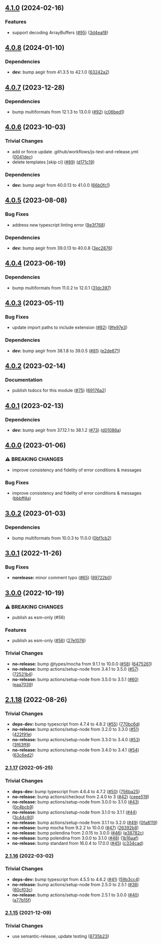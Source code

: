 ## [4.1.0](https://github.com/ipld/js-dag-pb/compare/v4.0.8...v4.1.0) (2024-02-16)


### Features

* support decoding ArrayBuffers ([#95](https://github.com/ipld/js-dag-pb/issues/95)) ([3d4eaf8](https://github.com/ipld/js-dag-pb/commit/3d4eaf8995ec4fef1899da62e7025d5fe5eaecbc))

## [4.0.8](https://github.com/ipld/js-dag-pb/compare/v4.0.7...v4.0.8) (2024-01-10)


### Dependencies

* **dev:** bump aegir from 41.3.5 to 42.1.0 ([63242a2](https://github.com/ipld/js-dag-pb/commit/63242a2ef309a2b88297c37ba47d2909d603674b))

## [4.0.7](https://github.com/ipld/js-dag-pb/compare/v4.0.6...v4.0.7) (2023-12-28)


### Dependencies

* bump multiformats from 12.1.3 to 13.0.0 ([#92](https://github.com/ipld/js-dag-pb/issues/92)) ([c06bed1](https://github.com/ipld/js-dag-pb/commit/c06bed10eca0bd35cad96e42e6e92af41bdf48a8))

## [4.0.6](https://github.com/ipld/js-dag-pb/compare/v4.0.5...v4.0.6) (2023-10-03)


### Trivial Changes

* add or force update .github/workflows/js-test-and-release.yml ([0041dec](https://github.com/ipld/js-dag-pb/commit/0041dec6884c574b1b1e2f67716c4ee228f28d2f))
* delete templates [skip ci] ([#89](https://github.com/ipld/js-dag-pb/issues/89)) ([d171c19](https://github.com/ipld/js-dag-pb/commit/d171c1958f4bac5aed8b938c9e3870a84e38cb2c))


### Dependencies

* **dev:** bump aegir from 40.0.13 to 41.0.0 ([66b0fc1](https://github.com/ipld/js-dag-pb/commit/66b0fc1f0f158d3bbbca51040c36da4a51031063))

## [4.0.5](https://github.com/ipld/js-dag-pb/compare/v4.0.4...v4.0.5) (2023-08-08)


### Bug Fixes

* address new typescript linting error ([9e3f768](https://github.com/ipld/js-dag-pb/commit/9e3f7685000dfeb03e8ff01507eccffa6c322d6a))


### Dependencies

* **dev:** bump aegir from 39.0.13 to 40.0.8 ([3ec2876](https://github.com/ipld/js-dag-pb/commit/3ec2876a923ce9f952efb842ea658105fa320dc7))

## [4.0.4](https://github.com/ipld/js-dag-pb/compare/v4.0.3...v4.0.4) (2023-06-19)


### Dependencies

* bump multiformats from 11.0.2 to 12.0.1 ([31dc397](https://github.com/ipld/js-dag-pb/commit/31dc39709b5432cb7809cde529d9d39eacd835a0))

## [4.0.3](https://github.com/ipld/js-dag-pb/compare/v4.0.2...v4.0.3) (2023-05-11)


### Bug Fixes

* update import paths to include extension ([#82](https://github.com/ipld/js-dag-pb/issues/82)) ([9fe97e3](https://github.com/ipld/js-dag-pb/commit/9fe97e3d0bd8c4628b7111f6e2931def88f69366))


### Dependencies

* **dev:** bump aegir from 38.1.8 to 39.0.5 ([#81](https://github.com/ipld/js-dag-pb/issues/81)) ([e2de671](https://github.com/ipld/js-dag-pb/commit/e2de671bb545be0a0d8be01f7f18b33182f4f70d))

## [4.0.2](https://github.com/ipld/js-dag-pb/compare/v4.0.1...v4.0.2) (2023-02-14)


### Documentation

* publish tsdocs for this module ([#75](https://github.com/ipld/js-dag-pb/issues/75)) ([69176a2](https://github.com/ipld/js-dag-pb/commit/69176a2887b1a337dfd30e734fc8445c928ec615))

## [4.0.1](https://github.com/ipld/js-dag-pb/compare/v4.0.0...v4.0.1) (2023-02-13)


### Dependencies

* **dev:** bump aegir from 37.12.1 to 38.1.2 ([#73](https://github.com/ipld/js-dag-pb/issues/73)) ([d01086a](https://github.com/ipld/js-dag-pb/commit/d01086a64a83bef2dba02ff3d5dcd4f0b60a0012))

## [4.0.0](https://github.com/ipld/js-dag-pb/compare/v3.0.2...v4.0.0) (2023-01-06)


### ⚠ BREAKING CHANGES

* improve consistency and fidelity of error conditions & messages

### Bug Fixes

* improve consistency and fidelity of error conditions & messages ([bbbff4a](https://github.com/ipld/js-dag-pb/commit/bbbff4ab7b8924b3144a93980da8f1edae2ce421))

## [3.0.2](https://github.com/ipld/js-dag-pb/compare/v3.0.1...v3.0.2) (2023-01-03)


### Dependencies

* bump multiformats from 10.0.3 to 11.0.0 ([0bf1cb2](https://github.com/ipld/js-dag-pb/commit/0bf1cb2fb53b61b6fbd0c22c06c631ce07996e5b))

## [3.0.1](https://github.com/ipld/js-dag-pb/compare/v3.0.0...v3.0.1) (2022-11-26)


### Bug Fixes

* **norelease:** minor comment typo ([#65](https://github.com/ipld/js-dag-pb/issues/65)) ([89722b0](https://github.com/ipld/js-dag-pb/commit/89722b08a76fa02c6fb7ec456c0a251b81bc2da2))

## [3.0.0](https://github.com/ipld/js-dag-pb/compare/v2.1.18...v3.0.0) (2022-10-19)


### ⚠ BREAKING CHANGES

* publish as esm-only (#56)

### Features

* publish as esm-only ([#56](https://github.com/ipld/js-dag-pb/issues/56)) ([27e1076](https://github.com/ipld/js-dag-pb/commit/27e1076b4161259d8073efa50dbb247e0effecc9))


### Trivial Changes

* **no-release:** bump @types/mocha from 9.1.1 to 10.0.0 ([#58](https://github.com/ipld/js-dag-pb/issues/58)) ([6475261](https://github.com/ipld/js-dag-pb/commit/64752610be4cedb8d54c258231625897ab405d9d))
* **no-release:** bump actions/setup-node from 3.4.1 to 3.5.0 ([#57](https://github.com/ipld/js-dag-pb/issues/57)) ([72521b4](https://github.com/ipld/js-dag-pb/commit/72521b4af008180226acd31002f2aadbb20b73d2))
* **no-release:** bump actions/setup-node from 3.5.0 to 3.5.1 ([#60](https://github.com/ipld/js-dag-pb/issues/60)) ([eaa7039](https://github.com/ipld/js-dag-pb/commit/eaa7039497e729acb86faadb151ca4b574b8990c))

## [2.1.18](https://github.com/ipld/js-dag-pb/compare/v2.1.17...v2.1.18) (2022-08-26)


### Trivial Changes

* **deps-dev:** bump typescript from 4.7.4 to 4.8.2 ([#55](https://github.com/ipld/js-dag-pb/issues/55)) ([770bc6d](https://github.com/ipld/js-dag-pb/commit/770bc6d44d08b081115c780e727da554b8df07cb))
* **no-release:** bump actions/setup-node from 3.2.0 to 3.3.0 ([#51](https://github.com/ipld/js-dag-pb/issues/51)) ([422f91e](https://github.com/ipld/js-dag-pb/commit/422f91ea722efdd119b25a8c41087ef9a61f2252))
* **no-release:** bump actions/setup-node from 3.3.0 to 3.4.0 ([#53](https://github.com/ipld/js-dag-pb/issues/53)) ([3f63ff8](https://github.com/ipld/js-dag-pb/commit/3f63ff88a0c2e6838bca6987da0fbb576acd4e19))
* **no-release:** bump actions/setup-node from 3.4.0 to 3.4.1 ([#54](https://github.com/ipld/js-dag-pb/issues/54)) ([63c6ed2](https://github.com/ipld/js-dag-pb/commit/63c6ed2cbea62b5d09dd105f6263e851e7a54e0f))

### [2.1.17](https://github.com/ipld/js-dag-pb/compare/v2.1.16...v2.1.17) (2022-05-25)


### Trivial Changes

* **deps-dev:** bump typescript from 4.6.4 to 4.7.2 ([#50](https://github.com/ipld/js-dag-pb/issues/50)) ([756ba25](https://github.com/ipld/js-dag-pb/commit/756ba256749d29978630c2984f4cbccc1c809057))
* **no-release:** bump actions/checkout from 2.4.0 to 3 ([#42](https://github.com/ipld/js-dag-pb/issues/42)) ([ceee519](https://github.com/ipld/js-dag-pb/commit/ceee519459e427843412dabd7ac78d4f0b5551f0))
* **no-release:** bump actions/setup-node from 3.0.0 to 3.1.0 ([#43](https://github.com/ipld/js-dag-pb/issues/43)) ([0c4bcb9](https://github.com/ipld/js-dag-pb/commit/0c4bcb9a1587e343325c1694419408d6482fe8f9))
* **no-release:** bump actions/setup-node from 3.1.0 to 3.1.1 ([#44](https://github.com/ipld/js-dag-pb/issues/44)) ([3c44c80](https://github.com/ipld/js-dag-pb/commit/3c44c8095f2720f1fb4f8a584f6054c163514d35))
* **no-release:** bump actions/setup-node from 3.1.1 to 3.2.0 ([#49](https://github.com/ipld/js-dag-pb/issues/49)) ([0fa8119](https://github.com/ipld/js-dag-pb/commit/0fa8119e40b18d9954d0e6c8516aac2e28897b1f))
* **no-release:** bump mocha from 9.2.2 to 10.0.0 ([#47](https://github.com/ipld/js-dag-pb/issues/47)) ([26392b8](https://github.com/ipld/js-dag-pb/commit/26392b8fb6e8e56ea7bd9da11bf9add378d7f9f9))
* **no-release:** bump polendina from 2.0.15 to 3.0.0 ([#46](https://github.com/ipld/js-dag-pb/issues/46)) ([e38782c](https://github.com/ipld/js-dag-pb/commit/e38782c84cd5f319379a96b0feb722dae4595de4))
* **no-release:** bump polendina from 3.0.0 to 3.1.0 ([#48](https://github.com/ipld/js-dag-pb/issues/48)) ([1b16aaf](https://github.com/ipld/js-dag-pb/commit/1b16aafdcb6f81276845239dba68846037a81197))
* **no-release:** bump standard from 16.0.4 to 17.0.0 ([#45](https://github.com/ipld/js-dag-pb/issues/45)) ([c334cad](https://github.com/ipld/js-dag-pb/commit/c334cadffae73338185aa8a111cd0b9ad4e0e6a4))

### [2.1.16](https://github.com/ipld/js-dag-pb/compare/v2.1.15...v2.1.16) (2022-03-02)


### Trivial Changes

* **deps-dev:** bump typescript from 4.5.5 to 4.6.2 ([#41](https://github.com/ipld/js-dag-pb/issues/41)) ([59b3cc4](https://github.com/ipld/js-dag-pb/commit/59b3cc4d00db9ebe1133f733a551528db566acb2))
* **no-release:** bump actions/setup-node from 2.5.0 to 2.5.1 ([#38](https://github.com/ipld/js-dag-pb/issues/38)) ([80cf03c](https://github.com/ipld/js-dag-pb/commit/80cf03c2fca9ad941a4c71f8fb8088860681dc10))
* **no-release:** bump actions/setup-node from 2.5.1 to 3.0.0 ([#40](https://github.com/ipld/js-dag-pb/issues/40)) ([a77b15f](https://github.com/ipld/js-dag-pb/commit/a77b15f60420445c78425ce419e95c2ac3dfcd72))

### [2.1.15](https://github.com/ipld/js-dag-pb/compare/v2.1.14...v2.1.15) (2021-12-09)


### Trivial Changes

* use semantic-release, update testing ([8735b23](https://github.com/ipld/js-dag-pb/commit/8735b238e70a446000a012f97799be539c6f916b))
